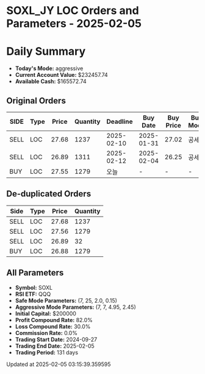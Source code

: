 # SOXL_JY LOC Orders and Parameters - 2025-02-05

# Daily Summary

- **Today's Mode:** aggressive
- **Current Account Value:** $232457.74
- **Available Cash:** $165572.74

## Original Orders

| SIDE | Type | Price | Quantity | Deadline | Buy Date | Buy Price | Buy Mode |
|------|------|-------|----------|----------|----------|-----------|----------|
| SELL | LOC | 27.68 | 1237 | 2025-02-10 | 2025-01-31 | 27.02 | 공세 |
| SELL | LOC | 26.89 | 1311 | 2025-02-12 | 2025-02-04 | 26.25 | 공세 |
| BUY | LOC | 27.55 | 1279 | 오늘 | - | - | - |

## De-duplicated Orders

| Side | Type | Price | Quantity |
|------|------|-------|----------|
| SELL | LOC | 27.68 | 1237 |
| SELL | LOC | 27.56 | 1279 |
| SELL | LOC | 26.89 | 32 |
| BUY | LOC | 26.88 | 1279 |

## All Parameters

- **Symbol:** SOXL
- **RSI ETF:** QQQ
- **Safe Mode Parameters:** (7, 25, 2.0, 0.15)
- **Aggressive Mode Parameters:** (7, 7, 4.95, 2.45)
- **Initial Capital:** $200000
- **Profit Compound Rate:** 82.0%
- **Loss Compound Rate:** 30.0%
- **Commission Rate:** 0.0%
- **Trading Start Date:** 2024-09-27
- **Trading End Date:** 2025-02-05
- **Trading Period:** 131 days

Updated at 2025-02-05 03:15:39.359595

